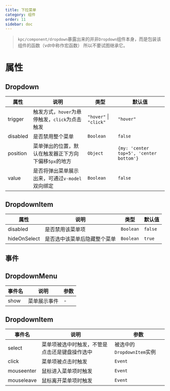 ```yaml
---
title: 下拉菜单
category: 组件
order: 11 
sidebar: doc
---
```


> `kpc/component/dropdown`暴露出来的并非`Dropdown`组件本身，而是包装该组件的函数（vdt中称作宏函数）
> 所以不要试图继承它。

# 属性

## Dropdown

| 属性 | 说明 | 类型 | 默认值 |
| --- | --- | --- | --- |
| trigger | 触发方式，`hover`为悬停触发，`click`为点击触发 | `"hover"` &#124; `"click"` | `"hover"` |
| disabled | 是否禁用整个菜单 | `Boolean` | `false` |
| position | 菜单弹出的位置，默认在触发器正下方向下偏移`5px`的地方 | `Object` | `{my: 'center top+5', 'center bottom'}` |
| value | 是否将弹出菜单展示出来，可通过`v-model`双向绑定 | `Boolean` | `false` |

## DropdownItem

| 属性 | 说明 | 类型 | 默认值 |
| --- | --- | --- | --- |
| disabled | 是否禁用该菜单项 | `Boolean` | `false` |
| hideOnSelect | 是否选中该菜单后隐藏整个菜单 | `Boolean` | `true` |

## 事件

## DropdownMenu

| 事件名 | 说明 | 参数 |
| --- | --- | --- |
| show | 菜单展示事件 | - |

## DropdownItem

| 事件名 | 说明 | 参数 |
| --- | --- | --- |
| select | 菜单项被选中时触发，不管是点击还是键盘操作选中 | 被选中的`DropdownItem`实例 |
| click | 菜单项被点击时触发 | `Event` |
| mouseenter | 鼠标进入菜单项时触发 | `Event` |
| mouseleave | 鼠标离开菜单项时触发 | `Event` |
